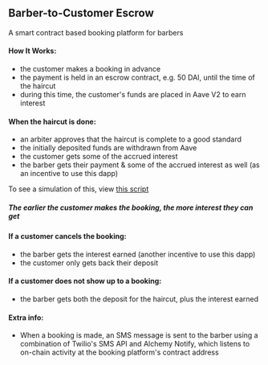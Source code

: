 ## Barber-to-Customer Escrow
A smart contract based booking platform for barbers

#### How It Works:
- the customer makes a booking in advance 
- the payment is held in an escrow contract, e.g. 50 DAI, until the time of the haircut 
- during this time, the customer's funds are placed in Aave V2 to earn interest 

#### When the haircut is done:
- an arbiter approves that the haircut is complete to a good standard 
- the initially deposited funds are withdrawn from Aave 
- the customer gets some of the accrued interest 
- the barber gets their payment & some of the accrued interest as well (as an incentive to use this dapp) 

To see a simulation of this, view [this script](https://github.com/Okiki-Olugunna/Barber-to-Customer-Escrow/blob/main/scripts/03_booking_and_completion_simulation.py) 


##### The earlier the customer makes the booking, the more interest they can get


#### If a customer cancels the booking: 
- the barber gets the interest earned (another incentive to use this dapp) 
- the customer only gets back their deposit 

#### If a customer does not show up to a booking:
- the barber gets both the deposit for the haircut, plus the interest earned

#### Extra info:
- When a booking is made, an SMS message is sent to the barber using a combination of Twilio's SMS API and Alchemy Notify, which listens to on-chain activity at the booking platform's contract address
